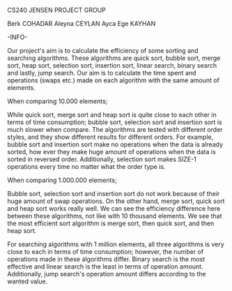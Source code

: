 CS240 JENSEN PROJECT GROUP

Berk COHADAR
Aleyna CEYLAN
Ayca Ege KAYHAN


-INFO-

Our project's aim is to calculate the efficiency of some sorting and searching algorithms. 
These algorithms are quick sort, bubble sort, merge sort, heap sort, selection sort, insertion 
sort, linear search, binary search and lastly, jump search. Our aim is to calculate the time 
spent and operations (swaps etc.) made on each algorithm with the same amount of elements. 



When comparing 10.000 elements;

While quick sort, merge sort and heap sort is quite close to each other in terms of time consumption; 
bubble sort, selection sort and insertion sort is much slower when compare. The algorithms are tested 
with different order styles, and they show different results for different orders. For example, 
bubble sort and insertion sort make no operations when the data is already sorted, how ever they 
make huge amount of operations when the data is sorted in reversed order. Additionally, selection 
sort makes SIZE-1 operations every time no matter what the order type is. 



When comparing 1.000.000 elements;

Bubble sort, selection sort and insertion sort do not work because of their huge amount of swap 
operations. On the other hand, merge sort, quick sort and heap sort works really well. We can see 
the efficiency difference here between these algorithms, not like with 10 thousand elements. 
We see that the most efficient sort algorithm is merge sort, then quick sort, and then heap sort.



For searching algorithms with 1 million elements, all three algorithms is very close to each in terms of time consumption; 
however, the number of operations made in these algorithms differ. Binary search is the most effective 
and linear search is the least in terms of operation amount. Additionally, jump search's operation 
amount differs according to the wanted value. 

